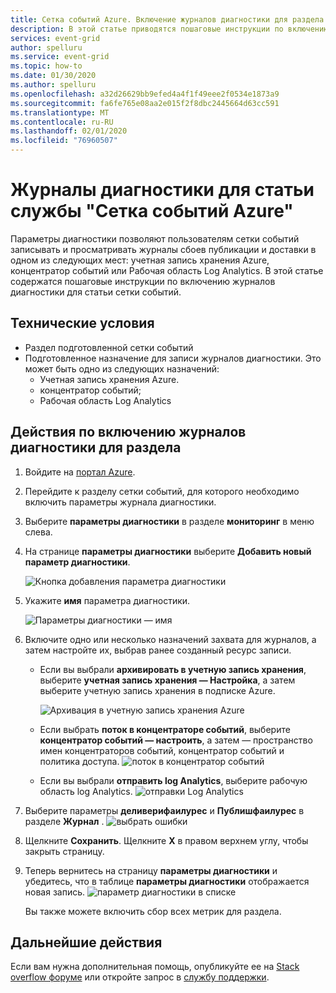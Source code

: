 ```yaml
---
title: Сетка событий Azure. Включение журналов диагностики для раздела
description: В этой статье приводятся пошаговые инструкции по включению журналов диагностики для службы "Сетка событий Azure".
services: event-grid
author: spelluru
ms.service: event-grid
ms.topic: how-to
ms.date: 01/30/2020
ms.author: spelluru
ms.openlocfilehash: a32d26629bb9efed4a4f1f49eee2f0534e1873a9
ms.sourcegitcommit: fa6fe765e08aa2e015f2f8dbc2445664d63cc591
ms.translationtype: MT
ms.contentlocale: ru-RU
ms.lasthandoff: 02/01/2020
ms.locfileid: "76960507"
---
```

#  <a name="diagnostic-logs-for-an-azure-event-grid-topic"></a>Журналы диагностики для статьи службы "Сетка событий Azure"
Параметры диагностики позволяют пользователям сетки событий записывать и просматривать журналы сбоев публикации и доставки в одном из следующих мест: учетная запись хранения Azure, концентратор событий или Рабочая область Log Analytics. В этой статье содержатся пошаговые инструкции по включению журналов диагностики для статьи сетки событий.

## <a name="prerequisites"></a>Технические условия

- Раздел подготовленной сетки событий
- Подготовленное назначение для записи журналов диагностики. Это может быть одно из следующих назначений:
    - Учетная запись хранения Azure.
    - концентратор событий;
    - Рабочая область Log Analytics


## <a name="steps-for-enabling-diagnostic-logs-for-a-topic"></a>Действия по включению журналов диагностики для раздела

1. Войдите на [портал Azure](https://portal.azure.com).
2. Перейдите к разделу сетки событий, для которого необходимо включить параметры журнала диагностики. 
3. Выберите **параметры диагностики** в разделе **мониторинг** в меню слева.
4. На странице **параметры диагностики** выберите **Добавить новый параметр диагностики**. 
    
    ![Кнопка добавления параметра диагностики](./media/enable-diagnostic-logs-topic/diagnostic-settings-add.png)
5. Укажите **имя** параметра диагностики. 

    ![Параметры диагностики — имя](./media/enable-diagnostic-logs-topic/diagnostic-settings-name.png)     
6. Включите одно или несколько назначений захвата для журналов, а затем настройте их, выбрав ранее созданный ресурс записи. 
    - Если вы выбрали **архивировать в учетную запись хранения**, выберите **учетная запись хранения — Настройка**, а затем выберите учетную запись хранения в подписке Azure. 

        ![Архивация в учетную запись хранения Azure](./media/enable-diagnostic-logs-topic/archive-storage.png)
    - Если выбрать **поток в концентраторе событий**, выберите **концентратор событий — настроить**, а затем — пространство имен концентраторов событий, концентратор событий и политика доступа. 
        ![поток в концентратор событий](./media/enable-diagnostic-logs-topic/archive-event-hub.png)
    - Если вы выбрали **отправить log Analytics**, выберите рабочую область log Analytics.
        ![отправки Log Analytics](./media/enable-diagnostic-logs-topic/send-log-analytics.png)
7. Выберите параметры **деливерифаилурес** и **Публишфаилурес** в разделе **Журнал** . 
    ![выбрать ошибки](./media/enable-diagnostic-logs-topic/log-failures.png)
8. Щелкните **Сохранить**. Щелкните **X** в правом верхнем углу, чтобы закрыть страницу. 
9. Теперь вернитесь на страницу **параметры диагностики** и убедитесь, что в таблице **параметры диагностики** отображается новая запись. 
    ![параметр диагностики в списке](./media/enable-diagnostic-logs-topic/diagnostic-setting-list.png)

     Вы также можете включить сбор всех метрик для раздела. 

## <a name="next-steps"></a>Дальнейшие действия
Если вам нужна дополнительная помощь, опубликуйте ее на [Stack overflow форуме](https://stackoverflow.com/questions/tagged/azure-eventgrid) или откройте запрос в [службу поддержки](https://azure.microsoft.com/support/options/). 
